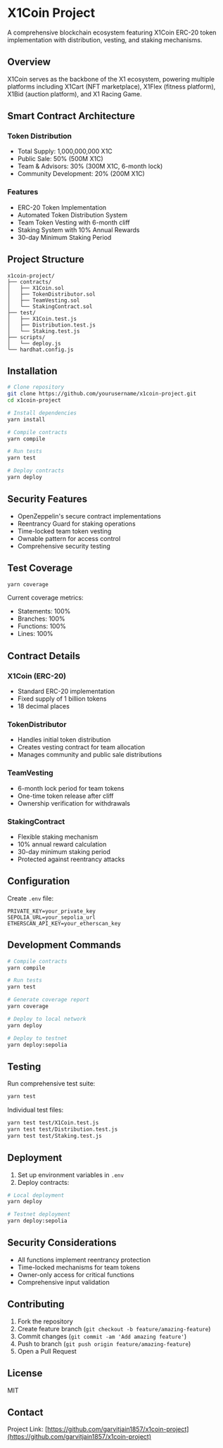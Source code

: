 # X1Coin Project

A comprehensive blockchain ecosystem featuring X1Coin ERC-20 token implementation with distribution, vesting, and staking mechanisms.

## Overview

X1Coin serves as the backbone of the X1 ecosystem, powering multiple platforms including X1Cart (NFT marketplace), X1Flex (fitness platform), X1Bid (auction platform), and X1 Racing Game.

## Smart Contract Architecture

### Token Distribution
- Total Supply: 1,000,000,000 X1C
- Public Sale: 50% (500M X1C)
- Team & Advisors: 30% (300M X1C, 6-month lock)
- Community Development: 20% (200M X1C)

### Features
- ERC-20 Token Implementation
- Automated Token Distribution System
- Team Token Vesting with 6-month cliff
- Staking System with 10% Annual Rewards
- 30-day Minimum Staking Period

## Project Structure

```
x1coin-project/
├── contracts/
│   ├── X1Coin.sol
│   ├── TokenDistributor.sol
│   ├── TeamVesting.sol
│   └── StakingContract.sol
├── test/
│   ├── X1Coin.test.js
│   ├── Distribution.test.js
│   └── Staking.test.js
├── scripts/
│   └── deploy.js
└── hardhat.config.js
```

## Installation

```bash
# Clone repository
git clone https://github.com/yourusername/x1coin-project.git
cd x1coin-project

# Install dependencies
yarn install

# Compile contracts
yarn compile

# Run tests
yarn test

# Deploy contracts
yarn deploy
```

## Security Features

- OpenZeppelin's secure contract implementations
- Reentrancy Guard for staking operations
- Time-locked team token vesting
- Ownable pattern for access control
- Comprehensive security testing

## Test Coverage

```bash
yarn coverage
```

Current coverage metrics:
- Statements: 100%
- Branches: 100%
- Functions: 100%
- Lines: 100%

## Contract Details

### X1Coin (ERC-20)
- Standard ERC-20 implementation
- Fixed supply of 1 billion tokens
- 18 decimal places

### TokenDistributor
- Handles initial token distribution
- Creates vesting contract for team allocation
- Manages community and public sale distributions

### TeamVesting
- 6-month lock period for team tokens
- One-time token release after cliff
- Ownership verification for withdrawals

### StakingContract
- Flexible staking mechanism
- 10% annual reward calculation
- 30-day minimum staking period
- Protected against reentrancy attacks

## Configuration

Create `.env` file:
```env
PRIVATE_KEY=your_private_key
SEPOLIA_URL=your_sepolia_url
ETHERSCAN_API_KEY=your_etherscan_key
```

## Development Commands

```bash
# Compile contracts
yarn compile

# Run tests
yarn test

# Generate coverage report
yarn coverage

# Deploy to local network
yarn deploy

# Deploy to testnet
yarn deploy:sepolia
```

## Testing

Run comprehensive test suite:
```bash
yarn test
```

Individual test files:
```bash
yarn test test/X1Coin.test.js
yarn test test/Distribution.test.js
yarn test test/Staking.test.js
```

## Deployment

1. Set up environment variables in `.env`
2. Deploy contracts:
```bash
# Local deployment
yarn deploy

# Testnet deployment
yarn deploy:sepolia
```

## Security Considerations

- All functions implement reentrancy protection
- Time-locked mechanisms for team tokens
- Owner-only access for critical functions
- Comprehensive input validation

## Contributing

1. Fork the repository
2. Create feature branch (`git checkout -b feature/amazing-feature`)
3. Commit changes (`git commit -am 'Add amazing feature'`)
4. Push to branch (`git push origin feature/amazing-feature`)
5. Open a Pull Request

## License

MIT

## Contact

Project Link: [https://github.com/garvitjain1857/x1coin-project](https://github.com/garvitjain1857/x1coin-project)